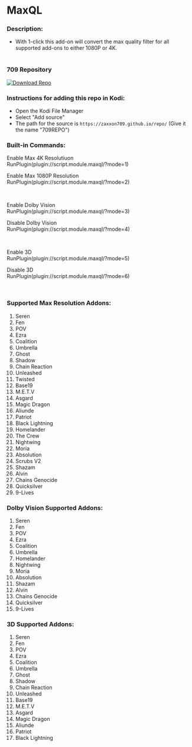 # MaxQL

### Description:
- With 1-click this add-on will convert the max quality filter for all supported add-ons to either 1080P or 4K.<br><br>

### 709 Repository
[![Download Repo](https://img.shields.io/badge/Download-Repo-blue.svg?style=for-the-badge)](https://raw.githubusercontent.com/Zaxxon709/nexus/main/repository.709-1.0.zip)

### Instructions for adding this repo in Kodi:

<ul>
    <li>Open the Kodi File Manager</li>
    <li>Select "Add source"</li>
    <li>The path for the source is <code>https://zaxxon709.github.io/repo/</code> (Give it the name "709REPO")</li>
</ul> 

### Built-in Commands:
<p>Enable Max 4K Resolutiuon<br>
RunPlugin(plugin://script.module.maxql/?mode=1)</p>

<p>Enable Max 1080P Resolution<br>
RunPlugin(plugin://script.module.maxql/?mode=2)</p><br>

<p>Enable Dolby Vision<br>
RunPlugin(plugin://script.module.maxql/?mode=3)</p>

<p>Disable Dolby Vision<br>
RunPlugin(plugin://script.module.maxql/?mode=4)</p><br>

<p>Enable 3D<br>
RunPlugin(plugin://script.module.maxql/?mode=5)</p>

<p>Disable 3D<br>
RunPlugin(plugin://script.module.maxql/?mode=6)</p><br>


### Supported Max Resolution Addons:
1.  Seren<br>
2.  Fen<br>
3.  POV<br>
4.  Ezra<br>
5.  Coalition<br>
6.  Umbrella<br>
7.  Ghost<br>
8.  Shadow<br>
9.  Chain Reaction<br>
10. Unleashed<br>
11. Twisted<br>
12. Base19<br>
13. M.E.T.V<br>
14. Asgard<br>
15. Magic Dragon<br>
16. Aliunde<br>
17. Patriot<br>
18. Black Lightning<br> 
19. Homelander<br>
20. The Crew<br>
21. Nightwing<br>
22. Moria<br>
23. Absolution<br>
24. Scrubs V2<br>
25. Shazam<br>
26. Alvin<br>
27. Chains Genocide<br>
28. Quicksilver<br>
29. 9-Lives

### Dolby Vision Supported Addons:
1.  Seren<br>
2.  Fen<br>
3.  POV<br>
4.  Ezra<br>
5.  Coalition<br>
6.  Umbrella<br>
7.  Homelander<br>
8.  Nightwing<br>
9.  Moria<br>
10. Absolution<br>
11. Shazam<br>
12. Alvin<br>
13. Chains Genocide<br>
14. Quicksilver<br>
15. 9-Lives

### 3D Supported Addons:
1.  Seren<br>
2.  Fen<br>
3.  POV<br>
4.  Ezra<br>
5.  Coalition<br>
6.  Umbrella<br>
7.  Ghost<br>
8.  Shadow<br>
9.  Chain Reaction<br>
10. Unleashed<br>
11. Base19<br>
12. M.E.T.V<br>
13. Asgard<br>
14. Magic Dragon<br>
15. Aliunde<br>
16. Patriot<br>
17. Black Lightning
